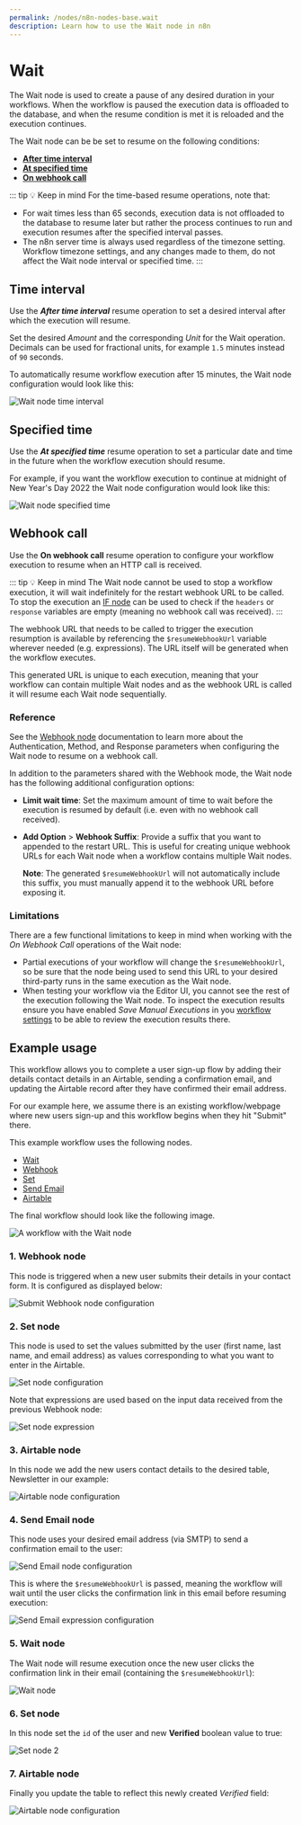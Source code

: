 ```yaml
---
permalink: /nodes/n8n-nodes-base.wait
description: Learn how to use the Wait node in n8n
---
```


# Wait

The Wait node is used to create a pause of any desired duration in your workflows. When the workflow is paused the execution data is offloaded to the database, and when the resume condition is met it is reloaded and the execution continues.

The Wait node can be be set to resume on the following conditions:

* [**After time interval**](#time-interval)
* [**At specified time**](#specified-time)
* [**On webhook call**](#webhook-call)

::: tip 💡 Keep in mind
For the time-based resume operations, note that:
* For wait times less than 65 seconds, execution data is not offloaded to the database to resume later but rather the process continues to run and execution resumes after the specified interval passes.
* The n8n server time is always used regardless of the timezone setting. Workflow timezone settings, and any changes made to them, do not affect the Wait node interval or specified time. 
:::

## Time interval

Use the ***After time interval*** resume operation to set a desired interval after which the execution will resume.

Set the desired *Amount* and the corresponding *Unit* for the Wait operation. Decimals can be used for fractional units, for example `1.5` minutes instead of `90` seconds.

To automatically resume workflow execution after 15 minutes, the Wait node configuration would look like this:

![Wait node time interval](./wait_time_interval.png)

## Specified time

Use the ***At specified time*** resume operation to set a particular date and time in the future when the workflow execution should resume.

For example, if you want the workflow execution to continue at midnight of New Year's Day 2022 the Wait node configuration would look like this:

![Wait node specified time](./wait_specific_time.png)

## Webhook call

Use the **On webhook call** resume operation to configure your workflow execution to resume when an HTTP call is received.

::: tip 💡 Keep in mind
The Wait node cannot be used to stop a workflow execution, it will wait indefinitely for the restart webhook URL to be called. To stop the execution an [IF node](./If/README.md) can be used to check if the `headers` or `response` variables are empty (meaning no webhook call was received).
:::

The webhook URL that needs to be called to trigger the execution resumption is available by referencing the `$resumeWebhookUrl` variable wherever needed (e.g. expressions). The URL itself will be generated when the workflow executes.

This generated URL is unique to each execution, meaning that your workflow can contain multiple Wait nodes and as the webhook URL is called it will resume each Wait node sequentially.

### Reference

See the [Webhook node](./Webhook/README.md) documentation to learn more about the Authentication, Method, and Response parameters when configuring the Wait node to resume on a webhook call.

In addition to the parameters shared with the Webhook mode, the Wait node has the following additional configuration options:

* **Limit wait time**: Set the maximum amount of time to wait before the execution is resumed by default (i.e. even with no webhook call received).
* **Add Option** > **Webhook Suffix**: Provide a suffix that you want to appended to the restart URL. This is useful for creating unique webhook URLs for each Wait node when a workflow contains multiple Wait nodes.

    **Note**: The generated `$resumeWebhookUrl` will not automatically include this suffix, you must manually append it to the webhook URL before exposing it.

### Limitations

There are a few functional limitations to keep in mind when working with the *On Webhook Call* operations of the Wait node:

* Partial executions of your workflow will change the `$resumeWebhookUrl`, so be sure that the node being used to send this URL to your desired third-party runs in the same execution as the Wait node.
* When testing your workflow via the Editor UI, you cannot see the rest of the execution following the Wait node. To inspect the execution results ensure you have enabled *Save Manual Executions* in you [workflow settings](../../../../getting-started/key-components/workflow.md#workflow-settings) to be able to review the execution results there.

## Example usage

This workflow allows you to complete a user sign-up flow by adding their details contact details in an Airtable, sending a confirmation email, and updating the Airtable record after they have confirmed their email address.

For our example here, we assume there is an existing workflow/webpage where new users sign-up and this workflow begins when they hit "Submit" there.

This example workflow uses the following nodes.
- [Wait]()
- [Webhook](../../core-nodes/Webhook/README.md)
- [Set](../../core-nodes/Set/README.md)
- [Send Email](../../core-nodes/SendEmail/README.md)
- [Airtable](../../nodes/Airtable/README.md)

The final workflow should look like the following image.

![A workflow with the Wait node](./workflow.png)

### 1. Webhook node

This node is triggered when a new user submits their details in your contact form. It is configured as displayed below:

![Submit Webhook node configuration](./webhook_node_1.png)

### 2. Set node

This node is used to set the values submitted by the user (first name, last name, and email address) as values corresponding to what you want to enter in the Airtable. 

![Set node configuration](./set_node_1.png)

Note that expressions are used based on the input data received from the previous Webhook node:

![Set node expression](./set_node_expression.png)

### 3. Airtable node

In this node we add the new users contact details to the desired table, Newsletter in our example:

![Airtable node configuration](./airtable_node_1.png)

### 4. Send Email node

This node uses your desired email address (via SMTP) to send a confirmation email to the user:

![Send Email node configuration](./email_node_1.png)

This is where the `$resumeWebhookUrl` is passed, meaning the workflow will wait until the user clicks the confirmation link in this email before resuming execution:

![Send Email expression configuration](./email_node_2.png)

### 5. Wait node

The Wait node will resume execution once the new user clicks the confirmation link in their email (containing the `$resumeWebhookUrl`):

![Wait node](./wait_node.png)

### 6. Set node

In this node set the `id` of the user and new **Verified** boolean value to true:

![Set node 2](./set_node_2.png)

### 7. Airtable node

Finally you update the table to reflect this newly created *Verified* field:

![Airtable node configuration](./airtable_node_2.png)

